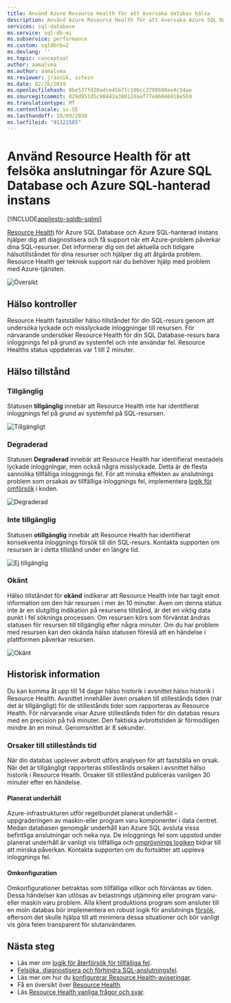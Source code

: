 ```yaml
---
title: Använd Azure Resource Health för att övervaka databas hälsa
description: Använd Azure Resource Health för att övervaka Azure SQL Database och Azure SQL-hanterad instans hälsa, hjälper dig att diagnostisera och få support när ett Azure-problem påverkar dina SQL-resurser.
services: sql-database
ms.service: sql-db-mi
ms.subservice: performance
ms.custom: sqldbrb=2
ms.devlang: ''
ms.topic: conceptual
author: aamalvea
ms.author: aamalvea
ms.reviewer: jrasnik, sstein
ms.date: 02/26/2019
ms.openlocfilehash: 8be537fd28adce45b7fc106cc3798688ee4c54ae
ms.sourcegitcommit: 829d951d5c90442a38012daaf77e86046018e5b9
ms.translationtype: MT
ms.contentlocale: sv-SE
ms.lasthandoff: 10/09/2020
ms.locfileid: "91321585"
---
```

# <a name="use-resource-health-to-troubleshoot-connectivity-for-azure-sql-database-and-azure-sql-managed-instance"></a>Använd Resource Health för att felsöka anslutningar för Azure SQL Database och Azure SQL-hanterad instans
[!INCLUDE[appliesto-sqldb-sqlmi](../includes/appliesto-sqldb-sqlmi.md)]

[Resource Health](../../service-health/resource-health-overview.md#get-started) för Azure SQL Database och Azure SQL-hanterad instans hjälper dig att diagnostisera och få support när ett Azure-problem påverkar dina SQL-resurser. Det informerar dig om det aktuella och tidigare hälsotillståndet för dina resurser och hjälper dig att åtgärda problem. Resource Health ger teknisk support när du behöver hjälp med problem med Azure-tjänsten.

![Översikt](./media/resource-health-to-troubleshoot-connectivity/sql-resource-health-overview.jpg)

## <a name="health-checks"></a>Hälso kontroller

Resource Health fastställer hälso tillståndet för din SQL-resurs genom att undersöka lyckade och misslyckade inloggningar till resursen. För närvarande undersöker Resource Health för din SQL Database-resurs bara inloggnings fel på grund av systemfel och inte användar fel. Resource Healths status uppdateras var 1 till 2 minuter.

## <a name="health-states"></a>Hälso tillstånd

### <a name="available"></a>Tillgänglig

Statusen **tillgänglig** innebär att Resource Health inte har identifierat inloggnings fel på grund av systemfel på SQL-resursen.

![Tillgängligt](./media/resource-health-to-troubleshoot-connectivity/sql-resource-health-available.jpg)

### <a name="degraded"></a>Degraderad

Statusen **Degraderad** innebär att Resource Health har identifierat mestadels lyckade inloggningar, men också några misslyckade. Detta är de flesta sannolika tillfälliga inloggnings fel. För att minska effekten av anslutnings problem som orsakas av tillfälliga inloggnings fel, implementera [logik för omförsök](troubleshoot-common-connectivity-issues.md#retry-logic-for-transient-errors) i koden.

![Degraderad](./media/resource-health-to-troubleshoot-connectivity/sql-resource-health-degraded.jpg)

### <a name="unavailable"></a>Inte tillgänglig

Statusen **otillgänglig** innebär att Resource Health har identifierat konsekventa inloggnings försök till din SQL-resurs. Kontakta supporten om resursen är i detta tillstånd under en längre tid.

![Ej tillgänglig](./media/resource-health-to-troubleshoot-connectivity/sql-resource-health-unavailable.jpg)

### <a name="unknown"></a>Okänt

Hälso tillståndet för **okänd** indikerar att Resource Health inte har tagit emot information om den här resursen i mer än 10 minuter. Även om denna status inte är en slutgiltig indikation på resursens tillstånd, är det en viktig data punkt i fel söknings processen. Om resursen körs som förväntat ändras statusen för resursen till tillgänglig efter några minuter. Om du har problem med resursen kan den okända hälso statusen föreslå att en händelse i plattformen påverkar resursen.

![Okänt](./media/resource-health-to-troubleshoot-connectivity/sql-resource-health-unknown.jpg)

## <a name="historical-information"></a>Historisk information

Du kan komma åt upp till 14 dagar hälso historik i avsnittet hälso historik i Resource Health. Avsnittet innehåller även orsaken till stillestånds tiden (när det är tillgängligt) för de stillestånds tider som rapporteras av Resource Health. För närvarande visar Azure stillestånds tiden för din databas resurs med en precision på två minuter. Den faktiska avbrottstiden är förmodligen mindre än en minut. Genomsnittet är 8 sekunder.

### <a name="downtime-reasons"></a>Orsaker till stillestånds tid

När din databas upplever avbrott utförs analysen för att fastställa en orsak. När det är tillgängligt rapporteras stillestånds orsaken i avsnittet hälso historik i Resource Health. Orsaker till stillestånd publiceras vanligen 30 minuter efter en händelse.

#### <a name="planned-maintenance"></a>Planerat underhåll

Azure-infrastrukturen utför regelbundet planerat underhåll – uppgraderingen av maskin-eller program varu komponenter i data centret. Medan databasen genomgår underhåll kan Azure SQL avsluta vissa befintliga anslutningar och neka nya. De inloggnings fel som uppstod under planerat underhåll är vanligt vis tillfälliga och [omprövnings logiken](troubleshoot-common-connectivity-issues.md#retry-logic-for-transient-errors) bidrar till att minska påverkan. Kontakta supporten om du fortsätter att uppleva inloggnings fel.

#### <a name="reconfiguration"></a>Omkonfiguration

Omkonfigurationer betraktas som tillfälliga villkor och förväntas av tiden. Dessa händelser kan utlösas av belastnings utjämning eller program varu-eller maskin varu problem. Alla klient produktions program som ansluter till en moln databas bör implementera en robust logik för anslutnings [försök](troubleshoot-common-connectivity-issues.md#retry-logic-for-transient-errors), eftersom det skulle hjälpa till att minimera dessa situationer och bör vanligt vis göra felen transparent för slutanvändaren.

## <a name="next-steps"></a>Nästa steg

- Läs mer om [logik för återförsök för tillfälliga fel](troubleshoot-common-connectivity-issues.md#retry-logic-for-transient-errors).
- [Felsöka, diagnostisera och förhindra SQL-anslutningsfel](troubleshoot-common-connectivity-issues.md).
- Läs mer om hur du [konfigurerar Resource Health-aviseringar](../../service-health/resource-health-alert-arm-template-guide.md).
- Få en översikt över [Resource Health](../../application-gateway/resource-health-overview.md).
- Läs [Resource Health vanliga frågor och svar](../../service-health/resource-health-faq.md).
